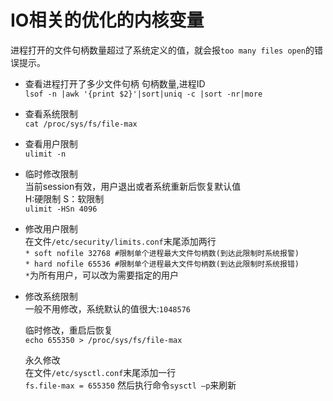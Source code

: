 # IO相关的优化的内核变量
进程打开的文件句柄数量超过了系统定义的值，就会报`too many files open`的错误提示。

* 查看进程打开了多少文件句柄 
句柄数量,进程ID  
`lsof -n |awk '{print $2}'|sort|uniq -c |sort -nr|more`  

* 查看系统限制  
`cat /proc/sys/fs/file-max`

* 查看用户限制  
`ulimit -n`

* 临时修改限制  
当前session有效，用户退出或者系统重新后恢复默认值  
H:硬限制 S：软限制  
`ulimit -HSn 4096`

* 修改用户限制  
在文件`/etc/security/limits.conf`末尾添加两行  
`* soft nofile 32768 #限制单个进程最大文件句柄数(到达此限制时系统报警)`  
`* hard nofile 65536 #限制单个进程最大文件句柄数(到达此限制时系统报错)`  
`*`为所有用户，可以改为需要指定的用户  

* 修改系统限制  
  一般不用修改，系统默认的值很大:`1048576`  

  临时修改，重启后恢复  
  `echo 655350 > /proc/sys/fs/file-max` 

  永久修改  
  在文件`/etc/sysctl.conf`末尾添加一行  
  `fs.file-max = 655350` 
  然后执行命令`sysctl –p`来刷新  
